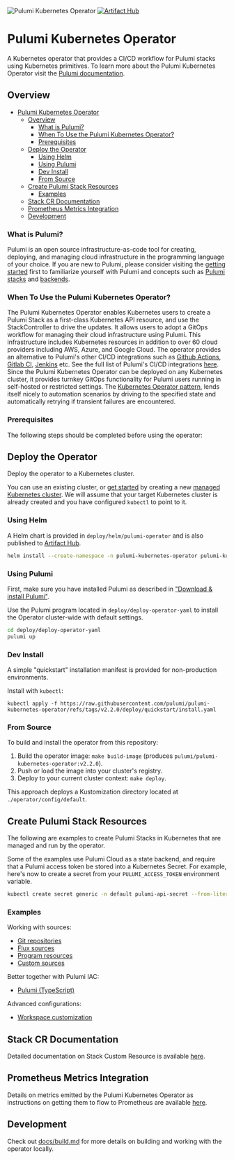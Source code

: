 ![Pulumi Kubernetes Operator](https://github.com/pulumi/pulumi-kubernetes-operator/actions/workflows/run-acceptance-tests.yaml/badge.svg?branch=master)
[![Artifact Hub](https://img.shields.io/endpoint?url=https://artifacthub.io/badge/repository/pulumi-kubernetes-operator)](https://artifacthub.io/packages/search?repo=pulumi-kubernetes-operator)
# Pulumi Kubernetes Operator

A Kubernetes operator that provides a CI/CD workflow for Pulumi stacks using Kubernetes primitives.
To learn more about the Pulumi Kubernetes Operator visit the [Pulumi documentation](https://www.pulumi.com/docs/guides/continuous-delivery/pulumi-kubernetes-operator/).

## Overview

- [Pulumi Kubernetes Operator](#pulumi-kubernetes-operator)
  - [Overview](#overview)
    - [What is Pulumi?](#what-is-pulumi)
    - [When To Use the Pulumi Kubernetes Operator?](#when-to-use-the-pulumi-kubernetes-operator)
    - [Prerequisites](#prerequisites)
  - [Deploy the Operator](#deploy-the-operator)
    - [Using Helm](#using-helm)
    - [Using Pulumi](#using-pulumi)
    - [Dev Install](#dev-install)
    - [From Source](#from-source)
  - [Create Pulumi Stack Resources](#create-pulumi-stack-resources)
    - [Examples](#examples)
  - [Stack CR Documentation](#stack-cr-documentation)
  - [Prometheus Metrics Integration](#prometheus-metrics-integration)
  - [Development](#development)

### What is Pulumi?

Pulumi is an open source infrastructure-as-code tool for creating, deploying, and managing cloud infrastructure in the programming language of your choice. If you are new to Pulumi, please consider visiting the [getting started](https://www.pulumi.com/docs/get-started/) first to familiarize yourself with Pulumi and concepts such as [Pulumi stacks](https://www.pulumi.com/docs/intro/concepts/stack/) and [backends](https://www.pulumi.com/docs/intro/concepts/state/).

### When To Use the Pulumi Kubernetes Operator?

The Pulumi Kubernetes Operator enables Kubernetes users to create a Pulumi Stack as a first-class Kubernetes API resource, and use the StackController to drive the updates. It allows users to adopt a GitOps workflow for managing their cloud infrastructure using Pulumi. This infrastructure includes Kubernetes resources in addition to over 60 cloud providers including AWS, Azure, and Google Cloud. The operator provides an alternative to Pulumi's other CI/CD integrations such as [Github Actions](https://www.pulumi.com/docs/guides/continuous-delivery/github-actions/), [Gitlab CI](https://www.pulumi.com/docs/guides/continuous-delivery/gitlab-ci/), [Jenkins](https://www.pulumi.com/docs/guides/continuous-delivery/jenkins/) etc. See the full list of Pulumi's CI/CD integrations [here](https://www.pulumi.com/docs/guides/continuous-delivery/). Since the Pulumi Kubernetes Operator can be deployed on any Kubernetes cluster, it provides turnkey GitOps functionality for Pulumi users running in self-hosted or restricted settings. The [Kubernetes Operator pattern](https://kubernetes.io/docs/concepts/extend-kubernetes/operator/), lends itself nicely to automation scenarios by driving to the specified state and automatically retrying if transient failures are encountered.

### Prerequisites

The following steps should be completed before using the operator:

## Deploy the Operator

Deploy the operator to a Kubernetes cluster.

You can use an existing cluster, or [get started](https://www.pulumi.com/docs/get-started/kubernetes/) by creating a new [managed Kubernetes cluster](https://www.pulumi.com/docs/tutorials/kubernetes/#clusters). We will assume that your target Kubernetes cluster is already created and you have configured `kubectl` to point to it.

### Using Helm

A Helm chart is provided in `deploy/helm/pulumi-operator` and is also published to [Artifact Hub](https://artifacthub.io/packages/helm/pulumi-kubernetes-operator/pulumi-kubernetes-operator).

```bash
helm install --create-namespace -n pulumi-kubernetes-operator pulumi-kubernetes-operator oci://ghcr.io/pulumi/helm-charts/pulumi-kubernetes-operator
```

### Using Pulumi

First, make sure you have installed Pulumi as described in ["Download & install Pulumi"](https://www.pulumi.com/docs/iac/download-install/).

Use the Pulumi program located in `deploy/deploy-operator-yaml` to install the Operator cluster-wide with default settings.

```bash
cd deploy/deploy-operator-yaml
pulumi up
```

### Dev Install

A simple "quickstart" installation manifest is provided for non-production environments.

Install with `kubectl`:

```
kubectl apply -f https://raw.githubusercontent.com/pulumi/pulumi-kubernetes-operator/refs/tags/v2.2.0/deploy/quickstart/install.yaml
```

### From Source

To build and install the operator from this repository:

1. Build the operator image: `make build-image` (produces `pulumi/pulumi-kubernetes-operator:v2.2.0`).
2. Push or load the image into your cluster's registry.
3. Deploy to your current cluster context: `make deploy`.

This approach deploys a Kustomization directory located at `./operator/config/default`.

## Create Pulumi Stack Resources

The following are examples to create Pulumi Stacks in Kubernetes that are managed and run by the operator.

Some of the examples use Pulumi Cloud as a state backend, and require that a Pulumi access token
be stored into a Kubernetes Secret. For example, here's now to create a secret from your `PULUMI_ACCESS_TOKEN` environment variable.

```bash
kubectl create secret generic -n default pulumi-api-secret --from-literal=accessToken=$PULUMI_ACCESS_TOKEN
```

### Examples

Working with sources:

- [Git repositories](./examples/git-source)
- [Flux sources](./examples/flux-source)
- [Program resources](./examples/program-source)
- [Custom sources](./examples/custom-source)

Better together with Pulumi IAC:

- [Pulumi (TypeScript)](./examples/pulumi-ts)

Advanced configurations:

- [Workspace customization](./examples/custom-workspace)

## Stack CR Documentation

Detailed documentation on Stack Custom Resource is available [here](./docs/stacks.md).

## Prometheus Metrics Integration

Details on metrics emitted by the Pulumi Kubernetes Operator as instructions on getting them to flow to Prometheus are available [here](./docs/metrics.md).

## Development

Check out [docs/build.md](./docs/build.md) for more details on building and
working with the operator locally.
